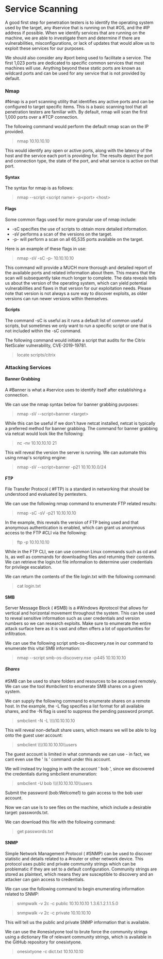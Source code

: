 # Service Scanning

A good first step for penetration testers is to identify the operating system used by the target, any #service that is running on that #OS, and the #IP address if possible. When we identify services that are running on the machine, we are able to investigate them and determine if there are vulnerabilities, misconfigurations, or lack of updates that would allow us to exploit these services for our purposes.

We should also consider any #port being used to facilitate a service. The first 1,023 ports are dedicated to specific common services that most machines will use. Anything beyond these static ports are known as wildcard ports and can be used for any service that is not provided by default.

### Nmap

#Nmap is a port scanning utility that identifies any active ports and can be configured to target specific items. This is a basic scanning tool that all penetration testers are familiar with. By default, nmap will scan the first 1,000 ports over a #TCP connection.

The following command would perform the default nmap scan on the IP provided.

> nmap 10.10.10.10

This would identify any open or active ports, along with the latency of the host and the service each port is providing for. The results depict the port and connection type, the state of the port, and what service is active on that port.

#### Syntax

The syntax for nmap is as follows:

> nmap --script \<script name> -p\<port> \<host>

#### Flags

Some common flags used for more granular use of nmap include:

- -sC specifies the use of scripts to obtain more detailed information.
- -sV performs a scan of the versions on the target.
- -p- will perform a scan on all 65,535 ports available on the target.

Here is an example of these flags in use:

> nmap -sV -sC -p- 10.10.10.10

This command will provide a MUCH more thorough and detailed report of the available ports and related information about them. This means that the scan will subsequently take much longer to complete. The data reveals tells us about the version of the operating system, which can yield potential vulnerabilities and flaws in that version for our exploitation needs.
Please note that version is not always a sure way to discover exploits, as older versions can run newer versions within themselves.

#### Scripts

The command -sC is useful as it runs a default list of common useful scripts, but sometimes we only want to run a specific script or one that is not included within the -sC command.

The following command would initiate a script that audits for the Citrix NetScaler vulnerability, CVE-2019-19781.

> locate scripts/citrix

### Attacking Services

#### Banner Grabbing

A #Banner is what a #service uses to identify itself after establishing a connection.

We can use the nmap syntax below for banner grabbing purposes:

> nmap -sV --script=banner \<target>

While this can be useful if we don't have netcat installed, netcat is typically a preferred method for banner grabbing. The command for banner grabbing via netcat would look like the following:

> nc -nv 10.10.10.10 21

This will reveal the version the server is running. We can automate this using nmap's scripting engine:

> nmap -sV --script=banner -p21 10.10.10.0/24

#### FTP

File Transfer Protocol ( #FTP) is a standard in networking that should be understood and evaluated by pentesters. 

We can use the following nmap command to enumerate FTP related results:

> nmap -sC -sV -p21 10.10.10.10

In the example, this reveals the version of FTP being used and that anonymous authentication is enabled, which can grant us anonymous access to the FTP #CLI via the following:

> ftp -p 10.10.10.10

While in the FTP CLI, we can use common Linux commands such as cd and ls, as well as commands for downloading files and returning their contents. We can retrieve the login.txt file information to determine user credentials for privilege escalation. 

We can return the contents of the file login.txt with the following command:

> cat login.txt


#### SMB

Server Message Block ( #SMB) is a #Windows #protocol that allows for vertical and horizontal movement throughout the system. This can be used to reveal sensitive information such as user credentials and version numbers so we can research exploits. Make sure to enumerate the entire attack surface here as it is vast and often offers a lot of opportunities for infiltration. 

We can use the following script smb-os-discovery.nse in our command to enumerate this vital SMB information:

> nmap --script smb-os-discovery.nse -p445 10.10.10.10


##### Shares

#SMB can be used to share folders and resources to be accessed remotely. We can use the tool #smbclient to enumerate SMB shares on a given system.

We can supply the following command to enumerate shares on a remote host. In the example, the -L flag specifies a list format for all available shares, and the -N flag is used to suppress the pending password prompt.

> smbclient -N -L \\\\\\\\10.10.10.10

This will reveal non-default share users, which means we will be able to log onto the guest user account:

> smbclient \\\\\\\\10.10.10.10\\\\users

The guest account is limited in what commands we can use - in fact, we cant even use the ' ls ' command under this account.

We will instead try logging in with the account ' bob ', since we discovered the credentials during smbclient enumeration:

> smbclient -U bob \\\\\\\\10.10.10.10\\\\users

Submit the password (bob:Welcome1) to gain access to the bob user account.

Now we can use ls to see files on the machine, which include a desirable target: passwords.txt.

We can download this file with the following command:

> get passwords.txt


#### SNMP

Simple Network Management Protocol ( #SNMP) can be used to discover statistic and details related to a #router or other network device. This protocol uses public and private community strings which can be problematic if they are set to a default configuration. Community strings are stored as plaintext, which means they are susceptible to discovery and an attacker can gain access to credentials.

We can use the following command to begin enumerating information related to SNMP:

> snmpwalk -v 2c -c public 10.10.10.10 1.3.6.1.2.1.1.5.0

> snmpwalk -v 2c -c private 10.10.10.10

This will tell us the public and private SNMP information that is available.

We can use the #onesixtyone tool to brute force the community strings using a dictionary file of relevant community strings, which is available in the GitHub repository for onesixtyone.

> onesixtyone -c dict.txt 10.10.10.10

